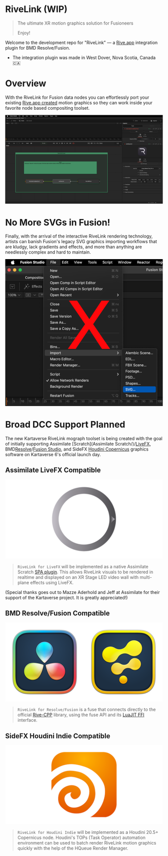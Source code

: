# RiveLink (WIP)

> The ultimate XR motion graphics solution for Fusioneers
>
> Enjoy!
>

Welcome to the development repo for "RiveLink" — a [Rive.app](https://rive.app/) integration plugin for BMD Resolve/Fusion. 

- The integration plugin was made in West Dover, Nova Scotia, Canada 🇨🇦

# Overview

With the RiveLink for Fusion data nodes you can effortlessly port your existing [Rive.app created](https://rive.app/features) motion graphics so they can work inside your favorite node based compositing toolset.

![RiveLink Nodes](Images/rivelink-screenshot.png)

# No More SVGs in Fusion!

Finally, with the arrival of the interactive RiveLink rendering technology, artists can banish Fusion's legacy SVG graphics importing workflows that are kludgy, lack gradients and effects, and more than anything are needlessly complex and hard to maintain.

![SVG Import](Images/fusion-svg-import.png)

# Broad DCC Support Planned

The new Kartaverse RiveLink mograph toolset is being created with the goal of initially supporting Assimilate [Scratch](Assimilate Scratch/)/[LiveFX](https://www.assimilateinc.com/products/livefx/), BMD[Resolve](https://www.blackmagicdesign.com/products/davinciresolve)/[Fusion Studio](https://www.blackmagicdesign.com/products/fusion), and SideFX [Houdini Copernicus](https://www.sidefx.com/products/whats-new-in-h205/)  graphics software on Kartaverse 6's official launch day.

## Assimilate LiveFX Compatible

![Assimilate LiveFX](Images/Icon-Assimilate.png)

> `RiveLink for LiveFX` will be implemented as a native Assimilate Scratch [SPA plugin](https://www.assimilatesupport.com/akb/KnowledgebaseArticle50984.aspx). This allows RiveLink visuals to be rendered in realtime and displayed on an XR Stage LED video wall with multi-plane effects using LiveFX. 

(Special thanks goes out to Mazze Aderhold and Jeff at Assimilate for their support of the Kartaverse project. It is greatly appreciated!)

## BMD Resolve/Fusion Compatible

![Resolve/Fusion Icon](Images/Icon-Resolve-Fusion.png)

> `RiveLink for Resolve/Fusion` is a fuse that connects directly to the official [Rive-CPP](https://github.com/rive-app/rive-cpp) library, using the fuse API and its [LuaJIT FFI](https://luajit.org/ext_ffi.html) interface.

## SideFX Houdini Indie Compatible

![SideFX Houdini Icon](Images/Icon-Houdini.png)

> `RiveLink for Houdini Indie` will be implemented as a Houdini 20.5+ Copernicus node. Houdini's TOPs (Task Operator) automation environment can be used to batch render RiveLink motion graphics quickly with the help of the HQueue Render Manager.
